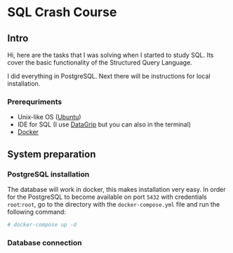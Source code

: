 # SQL Crash Course

## Intro

Hi, here are the tasks that I was solving when I started to study SQL. Its cover the basic functionality of the  Structured Query Language. 

I did everything in PostgreSQL. Next there will be instructions for local installation.

### Prerequriments

-  Unix-like OS ([Ubuntu](https://ubuntu.com/))
- IDE for SQL (I use [DataGrip](https://www.jetbrains.com/datagrip/) but you can also in the terminal)
- [Docker](https://www.docker.com/)

## System preparation

### PostgreSQL installation

The database will work in docker, this makes installation very easy. In order for the PostgreSQL to become available on port `5432` with credentials `root`:`root`, go to the directory with the `docker-compose.yml` file and run the following command:

``` bash
# docker-compose up -d
```

  ### Database connection



